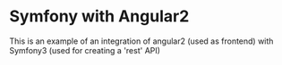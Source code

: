 Symfony with Angular2
========================

This is an example of an integration of angular2 (used as frontend) with
Symfony3 (used for creating a 'rest' API)